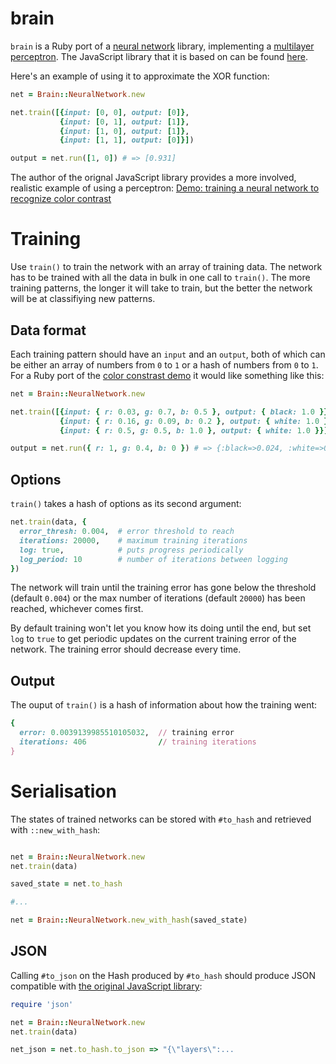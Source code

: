 # brain

`brain` is a Ruby port of a [neural network](http://en.wikipedia.org/wiki/Artificial_neural_network) library, implementing a [multilayer perceptron](http://en.wikipedia.org/wiki/Multilayer_perceptron). The JavaScript library that it is based on can be found [here](https://github.com/harthur/brain). 

Here's an example of using it to approximate the XOR function:
```ruby
net = Brain::NeuralNetwork.new

net.train([{input: [0, 0], output: [0]},
		   {input: [0, 1], output: [1]},
		   {input: [1, 0], output: [1]},
		   {input: [1, 1], output: [0]}])

output = net.run([1, 0]) # => [0.931]
```

The author of the orignal JavaScript library provides a more involved, realistic example of using a perceptron:
[Demo: training a neural network to recognize color contrast](http://harthur.github.com/brain/)


# Training
Use `train()` to train the network with an array of training data. The network has to be trained with all the data in bulk in one call to `train()`. The more training patterns, the longer it will take to train, but the better the network will be at classifiying new patterns.

## Data format
Each training pattern should have an `input` and an `output`, both of which can be either an array of numbers from `0` to `1` or a hash of numbers from `0` to `1`. For a Ruby port of the [color constrast demo](http://harthur.github.com/brain/) it would like something like this:

```ruby
net = Brain::NeuralNetwork.new

net.train([{input: { r: 0.03, g: 0.7, b: 0.5 }, output: { black: 1.0 }},
	       {input: { r: 0.16, g: 0.09, b: 0.2 }, output: { white: 1.0 }},
    	   {input: { r: 0.5, g: 0.5, b: 1.0 }, output: { white: 1.0 }}])

output = net.run({ r: 1, g: 0.4, b: 0 }) # => {:black=>0.024, :white=>0.976}
````

## Options
`train()` takes a hash of options as its second argument:

```ruby
net.train(data, {
  error_thresh: 0.004,  # error threshold to reach
  iterations: 20000,    # maximum training iterations
  log: true,            # puts progress periodically
  log_period: 10        # number of iterations between logging
})
```

The network will train until the training error has gone below the threshold (default `0.004`) or the max number of iterations (default `20000`) has been reached, whichever comes first.

By default training won't let you know how its doing until the end, but set `log` to `true` to get periodic updates on the current training error of the network. The training error should decrease every time.

## Output
The ouput of `train()` is a hash of information about how the training went:

```ruby
{
  error: 0.0039139985510105032,  // training error
  iterations: 406                // training iterations
}
```

# Serialisation

The states of trained networks can be stored with `#to_hash` and retrieved with `::new_with_hash`:

```ruby

net = Brain::NeuralNetwork.new
net.train(data)

saved_state = net.to_hash

#...

net = Brain::NeuralNetwork.new_with_hash(saved_state)
```

## JSON

Calling `#to_json` on the Hash produced by `#to_hash` should produce JSON compatible with [the original JavaScript library](https://github.com/harthur/brain):

```ruby
require 'json'

net = Brain::NeuralNetwork.new
net.train(data)

net_json = net.to_hash.to_json => "{\"layers\":...
```